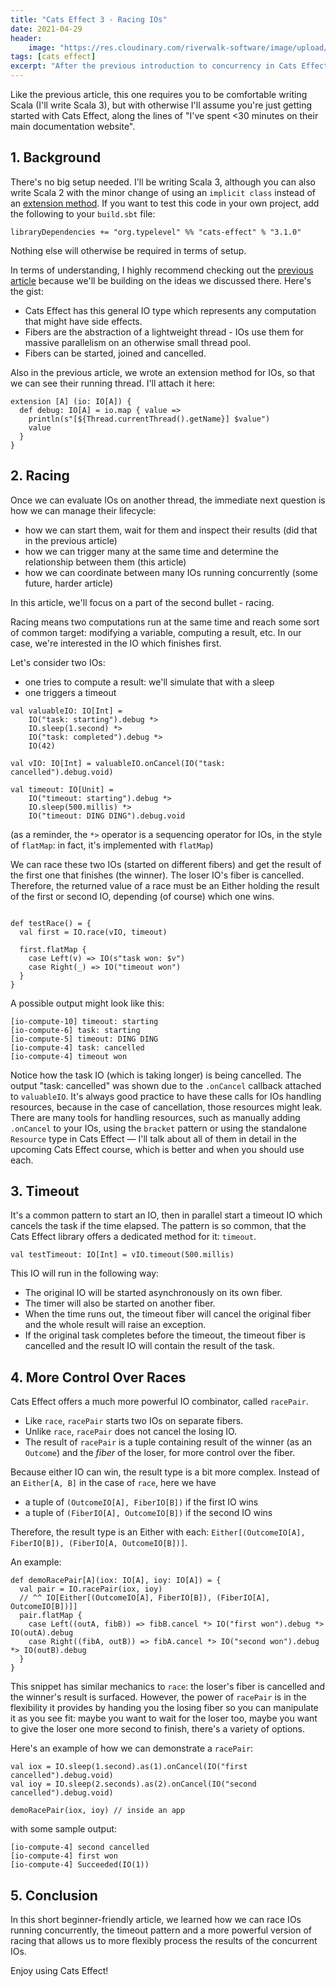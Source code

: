 ```yaml
---
title: "Cats Effect 3 - Racing IOs"
date: 2021-04-29
header:
    image: "https://res.cloudinary.com/riverwalk-software/image/upload/f_auto,q_auto:good,c_auto,w_1200,h_300,g_auto,ar_4.0,fl_progressive/vlfjqjardopi8yq2hjtd"
tags: [cats effect]
excerpt: "After the previous introduction to concurrency in Cats Effect, we'll look at how to manage racing IOs and fibers."
---
```


Like the previous article, this one requires you to be comfortable writing Scala (I'll write Scala 3), but with otherwise I'll assume you're just getting started with Cats Effect, along the lines of "I've spent <30 minutes on their main documentation website".

## 1. Background

There's no big setup needed. I'll be writing Scala 3, although you can also write Scala 2 with the minor change of using an `implicit class` instead of an [extension method](/scala-3-extension-methods). If you want to test this code in your own project, add the following to your `build.sbt` file:

```scala3
libraryDependencies += "org.typelevel" %% "cats-effect" % "3.1.0"
```

Nothing else will otherwise be required in terms of setup.

In terms of understanding, I highly recommend checking out the [previous article](/cats-effect-fibers) because we'll be building on the ideas we discussed there. Here's the gist:

* Cats Effect has this general IO type which represents any computation that might have side effects.
* Fibers are the abstraction of a lightweight thread - IOs use them for massive parallelism on an otherwise small thread pool.
* Fibers can be started, joined and cancelled.

Also in the previous article, we wrote an extension method for IOs, so that we can see their running thread. I'll attach it here:

```scala3
extension [A] (io: IO[A]) {
  def debug: IO[A] = io.map { value =>
    println(s"[${Thread.currentThread().getName}] $value")
    value
  }
}
```

## 2. Racing

Once we can evaluate IOs on another thread, the immediate next question is how we can manage their lifecycle:

- how we can start them, wait for them and inspect their results (did that in the previous article)
- how we can trigger many at the same time and determine the relationship between them (this article)
- how we can coordinate between many IOs running concurrently (some future, harder article)

In this article, we'll focus on a part of the second bullet - racing.

Racing means two computations run at the same time and reach some sort of common target: modifying a variable, computing a result, etc. In our case, we're interested in the IO which finishes first.

Let's consider two IOs:

- one tries to compute a result: we'll simulate that with a sleep
- one triggers a timeout

```scala3
val valuableIO: IO[Int] =
    IO("task: starting").debug *>
    IO.sleep(1.second) *>
    IO("task: completed").debug *>
    IO(42)

val vIO: IO[Int] = valuableIO.onCancel(IO("task: cancelled").debug.void)

val timeout: IO[Unit] =
    IO("timeout: starting").debug *>
    IO.sleep(500.millis) *>
    IO("timeout: DING DING").debug.void
```

(as a reminder, the `*>` operator is a sequencing operator for IOs, in the style of `flatMap`: in fact, it's implemented with `flatMap`)

We can race these two IOs (started on different fibers) and get the result of the first one that finishes (the winner). The loser IO's fiber is cancelled. Therefore, the returned value of a race must be an Either holding the result of the first or second IO, depending (of course) which one wins.

```scala3

def testRace() = {
  val first = IO.race(vIO, timeout)

  first.flatMap {
    case Left(v) => IO(s"task won: $v")
    case Right(_) => IO("timeout won")
  }
}
```

A possible output might look like this:

```
[io-compute-10] timeout: starting
[io-compute-6] task: starting
[io-compute-5] timeout: DING DING
[io-compute-4] task: cancelled
[io-compute-4] timeout won
```

Notice how the task IO (which is taking longer) is being cancelled. The output "task: cancelled" was shown due to the `.onCancel` callback attached to `valuableIO`. It's always good practice to have these calls for IOs handling resources, because in the case of cancellation, those resources might leak. There are many tools for handling resources, such as manually adding `.onCancel` to your IOs, using the `bracket` pattern or using the standalone `Resource` type in Cats Effect &mdash; I'll talk about all of them in detail in the upcoming Cats Effect course, which is better and when you should use each.

## 3. Timeout

It's a common pattern to start an IO, then in parallel start a timeout IO which cancels the task if the time elapsed. The pattern is so common, that the Cats Effect library offers a dedicated method for it: `timeout`.

```scala3
val testTimeout: IO[Int] = vIO.timeout(500.millis)
```

This IO will run in the following way:

- The original IO will be started asynchronously on its own fiber.
- The timer will also be started on another fiber.
- When the time runs out, the timeout fiber will cancel the original fiber and the whole result will raise an exception.
- If the original task completes before the timeout, the timeout fiber is cancelled and the result IO will contain the result of the task.

## 4. More Control Over Races

Cats Effect offers a much more powerful IO combinator, called `racePair`.

- Like `race`, `racePair` starts two IOs on separate fibers.
- Unlike `race`, `racePair` does not cancel the losing IO.
- The result of `racePair` is a tuple containing result of the winner (as an `Outcome`) and the _fiber_ of the loser, for more control over the fiber.

Because either IO can win, the result type is a bit more complex. Instead of an `Either[A, B]` in the case of `race`, here we have

- a tuple of `(OutcomeIO[A], FiberIO[B])` if the first IO wins
- a tuple of `(FiberIO[A], OutcomeIO[B])` if the second IO wins

Therefore, the result type is an Either with each: `Either[(OutcomeIO[A], FiberIO[B]), (FiberIO[A, OutcomeIO[B])]`.

An example:

```scala3
def demoRacePair[A](iox: IO[A], ioy: IO[A]) = {
  val pair = IO.racePair(iox, ioy)
  // ^^ IO[Either[(OutcomeIO[A], FiberIO[B]), (FiberIO[A], OutcomeIO[B])]]
  pair.flatMap {
    case Left((outA, fibB)) => fibB.cancel *> IO("first won").debug *> IO(outA).debug
    case Right((fibA, outB)) => fibA.cancel *> IO("second won").debug *> IO(outB).debug
  }
}
```

This snippet has similar mechanics to `race`: the loser's fiber is cancelled and the winner's result is surfaced. However, the power of `racePair` is in the flexibility it provides by handing you the losing fiber so you can manipulate it as you see fit: maybe you want to wait for the loser too, maybe you want to give the loser one more second to finish, there's a variety of options.

Here's an example of how we can demonstrate a `racePair`:

```scala3
val iox = IO.sleep(1.second).as(1).onCancel(IO("first cancelled").debug.void)
val ioy = IO.sleep(2.seconds).as(2).onCancel(IO("second cancelled").debug.void)

demoRacePair(iox, ioy) // inside an app
```

with some sample output:

```
[io-compute-4] second cancelled
[io-compute-4] first won
[io-compute-4] Succeeded(IO(1))
```

## 5. Conclusion

In this short beginner-friendly article, we learned how we can race IOs running concurrently, the timeout pattern and a more powerful version of racing that allows us to more flexibly process the results of the concurrent IOs.

Enjoy using Cats Effect!
